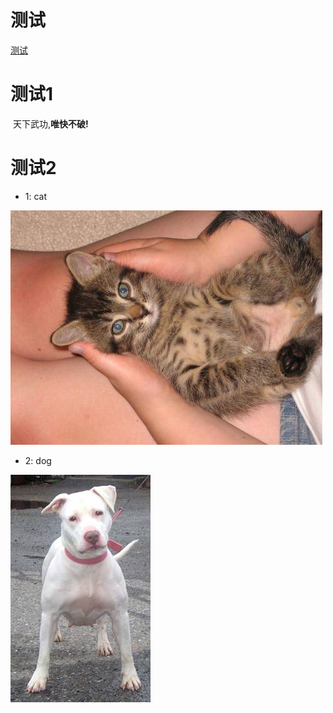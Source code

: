 # 测试
[测试](http://www.tensorflow.org)

# 测试1
  天下武功,**唯快不破!**

# 测试2
* 1: cat

![lin](https://github.com/chenwq8/test001/blob/master/file01/6.jpg?raw=true)

* 2: dog

![lin](https://github.com/chenwq8/test001/blob/master/file01/31.jpg?raw=true)
